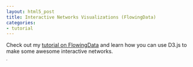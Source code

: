 ```yaml
---
layout: html5_post
title: Interactive Networks Visualizations (FlowingData)
categories:
- tutorial
---
```


Check out my [tutorial on FlowingData](http://flowingdata.com/2012/08/02/how-to-make-an-interactive-network-visualization/) and learn how you can use D3.js to make some awesome interactive networks.

<div class="center">
<a href="http://flowingdata.com/2012/08/02/how-to-make-an-interactive-network-visualization/"><img class="center" src="http://vallandingham.me/images/vis/flowingdata_network.png" alt="" style="border:1px dotted #cccccc;"/></a>

</div>
